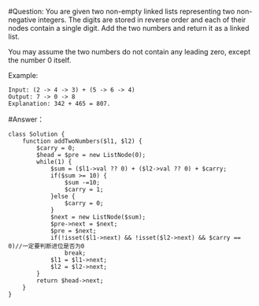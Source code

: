 #Question:
You are given two non-empty linked lists representing two non-negative integers. The digits are stored in reverse order and each of their nodes contain a single digit. Add the two numbers and return it as a linked list.

You may assume the two numbers do not contain any leading zero, except the number 0 itself.

Example:

    Input: (2 -> 4 -> 3) + (5 -> 6 -> 4)
    Output: 7 -> 0 -> 8
    Explanation: 342 + 465 = 807.
    
#Answer：

````
class Solution {
    function addTwoNumbers($l1, $l2) {
        $carry = 0;
        $head = $pre = new ListNode(0);
        while(1) {
            $sum = ($l1->val ?? 0) + ($l2->val ?? 0) + $carry;
            if($sum >= 10) {
                $sum -=10;
                $carry = 1;
            }else {
                $carry = 0;
            }
            $next = new ListNode($sum);
            $pre->next = $next;
            $pre = $next;
            if(!isset($l1->next) && !isset($l2->next) && $carry == 0)//一定要判断进位是否为0
                break;
            $l1 = $l1->next;
            $l2 = $l2->next;
        }
        return $head->next;
    }
}
````
